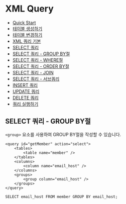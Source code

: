# XML Query

<!-- index start -->

- [Quick Start](/)
- [테이블 생성하기](01_create_schema/)
- [테이블 변경하기](02_alter_schema/)
- [XML 쿼리 기본](03_xml_query/)
- [SELECT 쿼리](04_select_query_basic/)
- [SELECT 쿼리 - GROUP BY절](05_select_query_with_groupby/)
- [SELECT 쿼리 - WHERE절](06_select_query_with_where/)
- [SELECT 쿼리 - ORDER BY절](07_select_query_with_navigation/)
- [SELECT 쿼리 - JOIN](08_select_query_with_join/)
- [SELECT 쿼리 - 서브쿼리](09_select_query_with_subquery/)
- [INSERT 쿼리](10_insert_query/)
- [UPDATE 쿼리](11_update_query/)
- [DELETE 쿼리](12_delete_query/)
- [쿼리 실행하기](13_execute_query/)

<!-- index end -->

## SELECT 쿼리 - GROUP BY절

`<group>` 요소를 사용하여 GROUP BY절을 작성할 수 있습니다.

```
<query id="getMember" action="select">
    <tables>
        <table name="member" />
    </tables>
    <columns>
        <column name="email_host" />
    </columns>
	<groups>
		<group column="email_host" />
	</groups>
</query>
```

```
SELECT email_host FROM member GROUP BY email_host;
```
